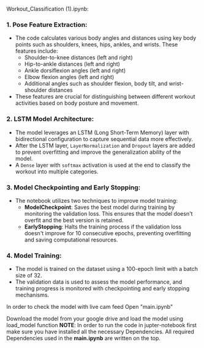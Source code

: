 Workout_Classification (1).ipynb:

### 1. **Pose Feature Extraction:**
   - The code calculates various body angles and distances using key body points such as shoulders, knees, hips, ankles, and wrists. These features include:
     - Shoulder-to-knee distances (left and right)
     - Hip-to-ankle distances (left and right)
     - Ankle dorsiflexion angles (left and right)
     - Elbow flexion angles (left and right)
     - Additional angles such as shoulder flexion, body tilt, and wrist-shoulder distances
   - These features are crucial for distinguishing between different workout activities based on body posture and movement.

### 2. **LSTM Model Architecture:**
   - The model leverages an LSTM (Long Short-Term Memory) layer with bidirectional configuration to capture sequential data more effectively.
   - After the LSTM layer, `LayerNormalization` and `Dropout` layers are added to prevent overfitting and improve the generalization ability of the model.
   - A `Dense` layer with `softmax` activation is used at the end to classify the workout into multiple categories.

### 3. **Model Checkpointing and Early Stopping:**
   - The notebook utilizes two techniques to improve model training:
     - **ModelCheckpoint**: Saves the best model during training by monitoring the validation loss. This ensures that the model doesn't overfit and the best version is retained.
     - **EarlyStopping**: Halts the training process if the validation loss doesn't improve for 10 consecutive epochs, preventing overfitting and saving computational resources.

### 4. **Model Training:**
   - The model is trained on the dataset using a 100-epoch limit with a batch size of 32.
   - The validation data is used to assess the model performance, and training progress is monitored with checkpointing and early stopping mechanisms.


In order to check the model with live cam feed Open "main.ipynb"

Download the model from your google drive and load the model using load_model function
**NOTE**: In order to run the code in jupter-notebook first make sure you have installed all the necessary Dependencies. All required Dependencies used in the **main.ipynb** are written on the top.
